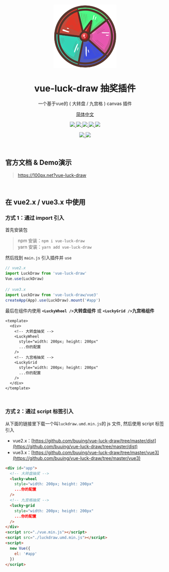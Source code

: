 
<div align="center">
  <img src="./logo.png" width="200" />
  <h1>vue-luck-draw 抽奖插件</h1>
  <p>一个基于vue的 ( 大转盘 / 九宫格 ) canvas 插件</p>
  <p class="hidden">
    <a href="https://github.com/LuckDraw/vue-luck-draw#readme">简体中文</a>
    <!-- · -->
    <!-- <a href="javascript: ;">English</a> -->
  </p>
  <p>
    <a href="https://github.com/buuing/vue-luck-draw" target="_black">
      <img src="https://img.shields.io/badge/github-buuing-brightgreen.svg" />
    </a>
    <a href="https://www.npmjs.com/package/vue-luck-draw" target="_black">
      <img src="https://img.shields.io/github/package-json/v/buuing/vue-luck-draw" />
    </a>
    <a href="https://github.com/LuckDraw/vue-luck-draw/stargazers" target="_black">
      <img src="https://img.shields.io/github/stars/buuing/vue-luck-draw" />
    </a>
    <a href="https://www.npmjs.com/package/vue-luck-draw" target="_black">
      <img src="https://img.shields.io/npm/dt/vue-luck-draw" />
    </a>
    <a href="https://github.com/buuing/vue-luck-draw/tree/master/dist" target="_black">
      <img src="https://img.shields.io/github/size/buuing/vue-luck-draw/dist/luckdraw.common.js" />
    </a>
  </p>
  <p>
    <a href="https://github.com/buuing" target="_black">
      <img src="https://img.shields.io/badge/author-%20ldq%20-7289da.svg" />
    </a>
    <a href="https://github.com/LuckDraw/vue-luck-draw/blob/master/LICENSE" target="_black">
      <img src="https://img.shields.io/github/license/buuing/vue-luck-draw" />
    </a>
  </p>
</div>

<br />

<h2 class="hidden">官方文档 & Demo演示</h2>

<blockquote class="hidden">
  <p><a href="https://100px.net?vue-luck-draw" target="_black" rel="nofollow">https://100px.net?vue-luck-draw</a></p>
</blockquote>

<br />

## 在 vue2.x / vue3.x 中使用

### 方式 1：通过 import 引入

首先安装包

> npm 安装：`npm i vue-luck-draw`  
> yarn 安装：`yarn add vue-luck-draw`

然后找到 `main.js` 引入插件并 `use`

```js
// vue2.x
import LuckDraw from 'vue-luck-draw'
Vue.use(LuckDraw)

// vue3.x
import LuckDraw from 'vue-luck-draw/vue3'
createApp(App).use(LuckDraw).mount('#app')
```

最后在组件内使用 **`<LuckyWheel />`大转盘组件** 或 **`<LuckyGrid />`九宫格组件**

```vue
<template>
  <div>
    <!-- 大转盘抽奖 -->
    <LuckyWheel
      style="width: 200px; height: 200px"
      ...你的配置
    />
    <!-- 九宫格抽奖 -->
    <LuckyGrid
      style="width: 200px; height: 200px"
      ...你的配置
    />
  </div>
</template>
```

<br />

### 方式 2：通过 script 标签引入

从下面的链接里下载一个叫`luckdraw.umd.min.js`的 js 文件, 然后使用 script 标签引入

- vue2.x：[https://github.com/buuing/vue-luck-draw/tree/master/dist](https://github.com/buuing/vue-luck-draw/tree/master/dist)
- vue3.x：[https://github.com/buuing/vue-luck-draw/tree/master/vue3](https://github.com/buuing/vue-luck-draw/tree/master/vue3)

```html
<div id="app">
  <!-- 大转盘抽奖 -->
  <lucky-wheel
    style="width: 200px; height: 200px"
    ...你的配置
  />
  <!-- 九宫格抽奖 -->
  <lucky-grid
    style="width: 200px; height: 200px"
    ...你的配置
  />
</div>
<script src="./vue.min.js"></script>
<script src="./luckdraw.umd.min.js"></script>
<script>
  new Vue({
    el: '#app'
  })
</script>
```

<br />
